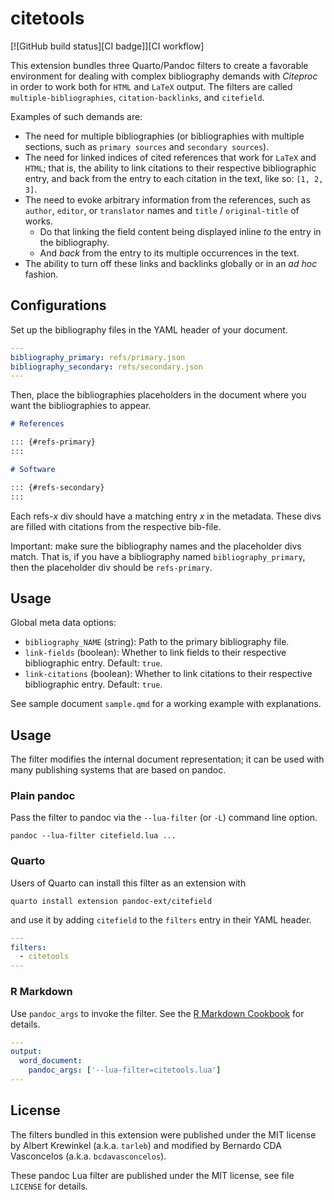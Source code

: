 # citetools

[![GitHub build status][CI badge]][CI workflow]

This extension bundles three Quarto/Pandoc filters to create a favorable environment for dealing with complex bibliography demands with *Citeproc* in order to work both for `HTML` and `LaTeX` output. The filters are called `multiple-bibliographies`, `citation-backlinks`, and `citefield`.


Examples of such demands are:

- The need for multiple bibliographies (or bibliographies with multiple sections, such as `primary sources` and `secondary sources`).
- The need for linked indices of cited references that work for `LaTeX` and `HTML`; that is, the ability to link citations to their respective bibliographic entry, and back from the entry to each citation in the text, like so: `[1, 2, 3]`.
- The need to evoke arbitrary information from the references, such as `author`, `editor`, or `translator` names and `title` / `original-title` of works. 
  - Do that linking the field content being displayed inline *to* the entry in the bibliography.
  - And *back* from the entry to its multiple occurrences in the text.
- The ability to turn off these links and backlinks globally or in an *ad hoc* fashion.


## Configurations

Set up the bibliography files in the YAML header of your document.


```yaml
---
bibliography_primary: refs/primary.json
bibliography_secondary: refs/secondary.json
---
```

Then, place the bibliographies placeholders in the document where you want the bibliographies to appear.

``` markdown
# References

::: {#refs-primary}
:::

# Software

::: {#refs-secondary}
:::
```

Each refs-*x* div should have a matching entry *x* in the
metadata. These divs are filled with citations from the respective
bib-file.

Important: make sure the bibliography names and the placeholder divs match. That is, if you have a bibliography named `bibliography_primary`, then the placeholder div should be `refs-primary`.

## Usage

Global meta data options:

- `bibliography_NAME` (string): Path to the primary bibliography file.
- `link-fields` (boolean): Whether to link fields to their respective bibliographic entry. Default: `true`.
- `link-citations` (boolean): Whether to link citations to their respective bibliographic entry. Default: `true`.


See sample document `sample.qmd` for a working example with explanations.


Usage
------------------------------------------------------------------

The filter modifies the internal document representation; it can
be used with many publishing systems that are based on pandoc.

### Plain pandoc

Pass the filter to pandoc via the `--lua-filter` (or `-L`) command
line option.

    pandoc --lua-filter citefield.lua ...

### Quarto

Users of Quarto can install this filter as an extension with

    quarto install extension pandoc-ext/citefield

and use it by adding `citefield` to the `filters` entry
in their YAML header.

``` yaml
---
filters:
  - citetools
---
```

### R Markdown

Use `pandoc_args` to invoke the filter. See the [R Markdown
Cookbook](https://bookdown.org/yihui/rmarkdown-cookbook/lua-filters.html)
for details.

``` yaml
---
output:
  word_document:
    pandoc_args: ['--lua-filter=citetools.lua']
---
```

License
------------------------------------------------------------------
The filters bundled in this extension were published under the MIT license by Albert Krewinkel (a.k.a. `tarleb`) and modified by Bernardo CDA Vasconcelos (a.k.a. `bcdavasconcelos`).

These pandoc Lua filter are published under the MIT license, see
file `LICENSE` for details.
